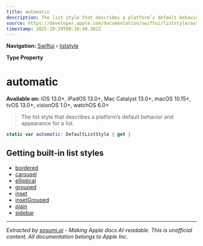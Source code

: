 ```yaml
---
title: automatic
description: The list style that describes a platform’s default behavior and appearance for a list.
source: https://developer.apple.com/documentation/swiftui/liststyle/automatic
timestamp: 2025-10-29T00:10:48.302Z
---
```


**Navigation:** [Swiftui](/documentation/swiftui) › [liststyle](/documentation/swiftui/liststyle)

**Type Property**

# automatic

**Available on:** iOS 13.0+, iPadOS 13.0+, Mac Catalyst 13.0+, macOS 10.15+, tvOS 13.0+, visionOS 1.0+, watchOS 6.0+

> The list style that describes a platform’s default behavior and appearance for a list.

```swift
static var automatic: DefaultListStyle { get }
```

## Getting built-in list styles

- [bordered](/documentation/swiftui/liststyle/bordered)
- [carousel](/documentation/swiftui/liststyle/carousel)
- [elliptical](/documentation/swiftui/liststyle/elliptical)
- [grouped](/documentation/swiftui/liststyle/grouped)
- [inset](/documentation/swiftui/liststyle/inset)
- [insetGrouped](/documentation/swiftui/liststyle/insetgrouped)
- [plain](/documentation/swiftui/liststyle/plain)
- [sidebar](/documentation/swiftui/liststyle/sidebar)

---

*Extracted by [sosumi.ai](https://sosumi.ai) - Making Apple docs AI-readable.*
*This is unofficial content. All documentation belongs to Apple Inc.*
